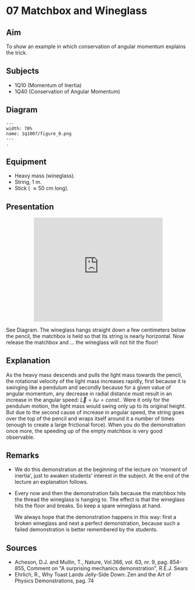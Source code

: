 # 07 Matchbox and Wineglass 
    
## Aim   
To show an example in which conservation of angular momentum explains the trick.    
  
## Subjects   
* 1Q10 (Momentum of Inertia) 
* 1Q40 (Conservation of Angular Momentum)   

## Diagram
   
```{figure} figures/figure_0.png  
---  
width: 70%  
name: 1q1007/figure_0.png  
---  
. 
```

## Equipment
- Heavy mass (wineglass).
- String, $1 \mathrm{~m}$.
- Stick ( $\approx 50 \mathrm{~cm}$ long).
  
## Presentation   

<div style="display: flex; justify-content: center;">
    <div style="position: relative; width: 70%; height: 0; padding-bottom: 56.25%;">
        <iframe
            src="https://www.youtube.com/embed/x24R0ZDXmJU?si=KInmmw8Qho4arsZ_"
            style="position: absolute; top: 0; left: 0; width: 100%; height: 100%;"
            frameborder="0"
            allow="accelerometer; autoplay; clipboard-write; encrypted-media; gyroscope; picture-in-picture"
            allowfullscreen
        ></iframe>
    </div>
</div>

See Diagram. The wineglass hangs straight down a few centimeters below the pencil, the matchbox is held so that its string is nearly horizontal. Now release the matchbox and ... the wineglass will not hit the floor!    
  
## Explanation   
As the heavy mass descends and pulls the light mass towards the pencil, the rotational velocity of the light mass increases rapidly, first because it is swinging like a pendulum and secondly because for a given value of angular momentum, any decrease in radial distance must result in an increase in the angular speed: $\vec{L}=I \omega=const.$. Were it only for the pendulum motion, the light mass would swing only up to its original height. But due to the second cause of increase in angular speed, the string goes over the top of the pencil and wraps itself around it a number of times (enough to create a large frictional force). When you do the demonstration once more, the speeding up of the empty matchbox is very good observable. 
  
## Remarks
- We do this demonstration at the beginning of the lecture on 'moment of inertia', just to awaken students' interest in the subject. At the end of the lecture an explanation follows.
- Every now and then the demonstration fails because the matchbox hits the thread the wineglass is hanging to. The effect is that the wineglass hits the floor and breaks. So keep a spare wineglass at hand.  

    We always hope that the demonstration happens in this way: first a broken wineglass and next a perfect demonstration, because such a failed demonstration is better remembered by the students.
   
  
## Sources
 *  Acheson, D.J. and Mullin, T., Nature, Vol.366, vol. 63, nr. 9, pag. 854-855, Comment on "A surprising mechanics demonstration", R.E.J. Sears 
 *  Ehrlich, R., Why Toast Lands Jelly-Side Down: Zen and the Art of Physics Demonstrations, pag. 74
  

